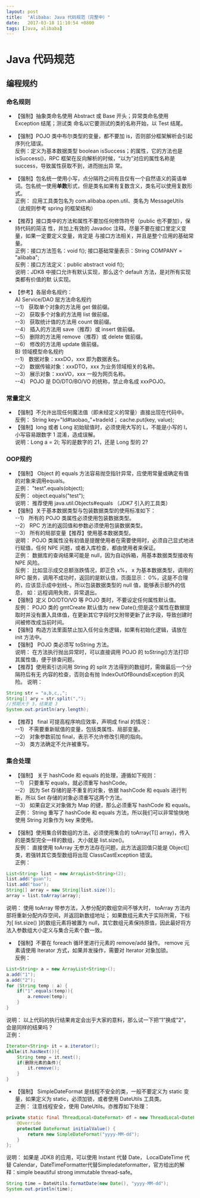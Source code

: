 ```yaml
---
layout: post
title:  "Alibaba: Java 代码规范（完整中）"  
date:   2017-03-18 11:10:54 +0800  
tags: [Java, alibaba]
---  
```


# Java 代码规范

## 编程规约
### 命名规则
* 【强制】抽象类命名使用 Abstract 或 Base 开头；异常类命名使用 Exception 结尾；测试类
命名以它要测试的类的名称开始，以 Test 结尾。


* 【强制】POJO 类中布尔类型的变量，都不要加 is，否则部分框架解析会引起序列化错误。  
反例：定义为基本数据类型 boolean isSuccess；的属性，它的方法也是 isSuccess()，RPC
框架在反向解析的时候，“以为”对应的属性名称是 success，导致属性获取不到，进而抛出异
常。  

* 【强制】包名统一使用小写，点分隔符之间有且仅有一个自然语义的英语单词。包名统一使用**单数**形式，但是类名如果有复数含义，类名可以使用复数形式。  
正例： 应用工具类包名为 com.alibaba.open.util、类名为 MessageUtils（此规则参考
spring 的框架结构）

* 【推荐】接口类中的方法和属性不要加任何修饰符号（public 也不要加），保持代码的简洁
性，并加上有效的 Javadoc 注释。尽量不要在接口里定义变量，如果一定要定义变量，肯定是
与接口方法相关，并且是整个应用的基础常量。  
正例：接口方法签名：void f();
 接口基础常量表示：String COMPANY = "alibaba";  
反例：接口方法定义：public abstract void f();  
说明：JDK8 中接口允许有默认实现，那么这个 default 方法，是对所有实现类都有价值的默
认实现。

* 【参考】各层命名规约：  
A) Service/DAO 层方法命名规约  
--1） 获取单个对象的方法用 get 做前缀。  
--2） 获取多个对象的方法用 list 做前缀。  
--3） 获取统计值的方法用 count 做前缀。  
--4） 插入的方法用 save（推荐）或 insert 做前缀。  
--5） 删除的方法用 remove（推荐）或 delete 做前缀。  
--6） 修改的方法用 update 做前缀。  
B) 领域模型命名规约  
--1） 数据对象：xxxDO，xxx 即为数据表名。  
--2） 数据传输对象：xxxDTO，xxx 为业务领域相关的名称。  
--3） 展示对象：xxxVO，xxx 一般为网页名称。  
--4） POJO 是 DO/DTO/BO/VO 的统称，禁止命名成 xxxPOJO。  

### 常量定义
* 【强制】不允许出现任何魔法值（即未经定义的常量）直接出现在代码中。  
反例： String key="Id#taobao_"+tradeId；
 cache.put(key, value);
* 【强制】long 或者 Long 初始赋值时，必须使用大写的 L，不能是小写的 l，小写容易跟数字
1 混淆，造成误解。  
说明：Long a = 2l; 写的是数字的 21，还是 Long 型的 2? 

### OOP规约 
* 【强制】 Object 的 equals 方法容易抛空指针异常，应使用常量或确定有值的对象来调用equals。  
正例： "test".equals(object);  
反例： object.equals("test");  
说明： 推荐使用 java.util.Objects#equals （JDK7 引入的工具类）  
* 【强制】关于基本数据类型与包装数据类型的使用标准如下：  
--1） 所有的 POJO 类属性必须使用包装数据类型。  
--2） RPC 方法的返回值和参数必须使用包装数据类型。  
--3） 所有的局部变量【推荐】使用基本数据类型。  
说明： POJO 类属性没有初值是提醒使用者在需要使用时，必须自己显式地进行赋值，任何 NPE 问题，或者入库检查，都由使用者来保证。  
正例： 数据库的查询结果可能是 null，因为自动拆箱，用基本数据类型接收有 NPE 风险。  
反例： 比如显示成交总额涨跌情况，即正负 x%， x 为基本数据类型，调用的 RPC 服务，调用不成功时，返回的是默认值，页面显示： 0%，这是不合理的，应该显示成中划线-。所以包装数据类型的 null 值，能够表示额外的信息， 如：远程调用失败，异常退出。  
* 【强制】定义 DO/DTO/VO 等 POJO 类时，不要设定任何属性默认值。  
反例： POJO 类的 gmtCreate 默认值为 new Date();但是这个属性在数据提取时并没有置入具体值，在更新其它字段时又附带更新了此字段，导致创建时间被修改成当前时间。  
* 【强制】构造方法里面禁止加入任何业务逻辑，如果有初始化逻辑，请放在 init 方法中。  
* 【强制】 POJO 类必须写 toString 方法。  
说明： 在方法执行抛出异常时，可以直接调用 POJO 的 toString()方法打印其属性值，便于排查问题。  
* 【推荐】使用索引访问用 String 的 split 方法得到的数组时，需做最后一个分隔符后有无
内容的检查，否则会有抛 IndexOutOfBoundsException 的风险。
说明：  
```java  
String str = "a,b,c,,";
String[] ary = str.split(",");
//预期大于 3，结果是 3
System.out.println(ary.length);
```  
* 【推荐】 final 可提高程序响应效率，声明成 final 的情况：  
--1） 不需要重新赋值的变量，包括类属性、局部变量。  
--2） 对象参数前加 final，表示不允许修改引用的指向。  
--3） 类方法确定不允许被重写。  

### 集合处理  
* 【强制】 关于 hashCode 和 equals 的处理，遵循如下规则：  
--1） 只要重写 equals，就必须重写 hashCode。  
--2） 因为 Set 存储的是不重复的对象，依据 hashCode 和 equals 进行判断，所以 Set 存储的对象必须重写这两个方法。  
--3） 如果自定义对象做为 Map 的键，那么必须重写 hashCode 和 equals。  
正例： String 重写了 hashCode 和 equals 方法，所以我们可以非常愉快地使用 String 对象作为 key 来使用。  

* 【强制】使用集合转数组的方法，必须使用集合的 toArray(T[] array)，传入的是类型完全一样的数组，大小就是 list.size()。  
反例： 直接使用 toArray 无参方法存在问题，此方法返回值只能是 Object[]类，若强转其它类型数组将出现 ClassCastException 错误。  
正例：  
```java  
List<String> list = new ArrayList<String>(2);
list.add("guan");
list.add("bao");
String[] array = new String[list.size()];
array = list.toArray(array);
```  
说明： 使用 toArray 带参方法，入参分配的数组空间不够大时， toArray 方法内部将重新分配内存空间，并返回新数组地址； 如果数组元素大于实际所需，下标为[ list.size() ]的数组元素将被置为 null，其它数组元素保持原值，因此最好将方法入参数组大小定义与集合元素个数一致。

* 【强制】不要在 foreach 循环里进行元素的 remove/add 操作。 remove 元素请使用 Iterator 方式，如果并发操作，需要对 Iterator 对象加锁。  
反例：  
```java  
List<String> a = new ArrayList<String>();
a.add("1");
a.add("2");
for (String temp : a) {
    if("1".equals(temp)){
        a.remove(temp);
    }
}
```  
说明： 以上代码的执行结果肯定会出乎大家的意料，那么试一下把“1”换成“2”，会是同样的结果吗？  
正例：  
```java  
Iterator<String> it = a.iterator();
while(it.hasNext()){
    String temp = it.next();
    if(删除元素的条件){
        it.remove();
    }
}
```  
* 【强制】 SimpleDateFormat 是线程不安全的类，一般不要定义为 static 变量，如果定义为 static，必须加锁，或者使用 DateUtils 工具类。  
正例： 注意线程安全，使用 DateUtils。亦推荐如下处理：  
```java  
private static final ThreadLocal<DateFormat> df = new ThreadLocal<DateFormat>() {  
    @Override
    protected DateFormat initialValue() {
        return new SimpleDateFormat("yyyy-MM-dd");
    }
};  
```  
说明： 如果是 JDK8 的应用，可以使用 Instant 代替 Date， LocalDateTime 代替 Calendar，DateTimeFormatter代替Simpledateformatter，官方给出的解释：simple beautiful strong immutable thread-safe。  
```java  
String time = DateUtils.formatDate(new Date(), "yyyy-MM-dd");
System.out.println(time);  
```  
